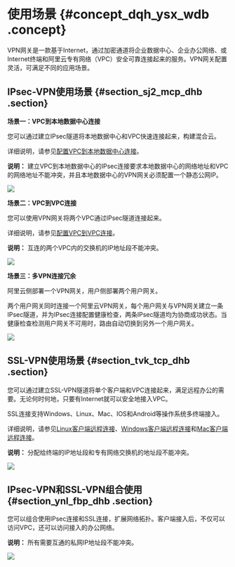 # 使用场景 {#concept_dqh_ysx_wdb .concept}

VPN网关是一款基于Internet，通过加密通道将企业数据中心、企业办公网络、或Internet终端和阿里云专有网络（VPC）安全可靠连接起来的服务。VPN网关配置灵活，可满足不同的应用场景。

## IPsec-VPN使用场景 {#section_sj2_mcp_dhb .section}

**场景一：VPC到本地数据中心连接**

您可以通过建立IPsec隧道将本地数据中心和VPC快速连接起来，构建混合云。

详细说明，请参见[配置VPC到本地数据中心连接](../../../../cn.zh-CN/IPsec-VPN入门/建立站点到站点连接.md#)。

**说明：** 建立VPC到本地数据中心的IPsec连接要求本地数据中心的网络地址和VPC的网络地址不能冲突，并且本地数据中心的VPN网关必须配置一个静态公网IP。

![](http://static-aliyun-doc.oss-cn-hangzhou.aliyuncs.com/assets/img/13347/15571288253235_zh-CN.png)

**场景二：VPC到VPC连接**

您可以使用VPN网关将两个VPC通过IPsec隧道连接起来。

详细说明，请参见[配置VPC到VPC连接](../../../../cn.zh-CN/用户指南/配置IPsec-VPN/配置VPC到VPC连接.md#)。

**说明：** 互连的两个VPC内的交换机的IP地址段不能冲突。

![](http://static-aliyun-doc.oss-cn-hangzhou.aliyuncs.com/assets/img/13347/15571288253237_zh-CN.png)

**场景三：多VPN连接冗余**

阿里云侧部署一个VPN网关，用户侧部署两个用户网关。

两个用户网关同时连接一个阿里云VPN网关，每个用户网关与VPN网关建立一条IPsec隧道，并为IPsec连接配置健康检查，两条IPsec隧道均为协商成功状态。当健康检查检测用户网关不可用时，路由自动切换到另外一个用户网关。

![](http://static-aliyun-doc.oss-cn-hangzhou.aliyuncs.com/assets/img/13347/155712882541013_zh-CN.png)

## SSL-VPN使用场景 {#section_tvk_tcp_dhb .section}

您可以通过建立SSL-VPN隧道将单个客户端和VPC连接起来，满足远程办公的需要。无论何时何地，只要有Internet就可以安全地接入VPC。

SSL连接支持Windows、Linux、Mac、IOS和Android等操作系统多终端接入。

详细说明，请参见[Linux客户端远程连接](../../../../cn.zh-CN/SSL-VPN入门/Linux客户端远程连接.md#)、[Windows客户端远程连接](../../../../cn.zh-CN/SSL-VPN入门/Windows客户端远程连接.md#)和[Mac客户端远程连接](../../../../cn.zh-CN/SSL-VPN入门/Mac客户端远程连接.md#)。

**说明：** 分配给终端的IP地址段和专有网络交换机的地址段不能冲突。

![](http://static-aliyun-doc.oss-cn-hangzhou.aliyuncs.com/assets/img/13347/15571288253238_zh-CN.png)

## IPsec-VPN和SSL-VPN组合使用 {#section_ynl_fbp_dhb .section}

您可以组合使用IPsec连接和SSL连接，扩展网络拓扑。客户端接入后，不仅可以访问VPC，还可以访问接入的办公网络。

**说明：** 所有需要互通的私网IP地址段不能冲突。

![](http://static-aliyun-doc.oss-cn-hangzhou.aliyuncs.com/assets/img/13347/15571288253239_zh-CN.png)

